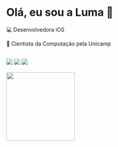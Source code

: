 <div>
	<h1>Olá, eu sou a Luma 👋</h1>
</div>
		
<div>
	<p>💻 Desenvolvedora iOS</p>  
	<p>🌱 Cientista da Computação pela Unicamp</p>  
</div>

<div><br>
	<a href = "mailto:lumagabino@gmail.com"><img src="https://img.shields.io/badge/-Gmail-%23333?style=for-the-badge&logo=gmail&logoColor=white" target="_blank"></a>
	<a href="https://medium.com/@lumagabino" target="_blank"><img src="https://img.shields.io/badge/Medium-12100E?style=for-the-badge&logo=medium&logoColor=white" target="_blank"></a>
	<a href="https://www.linkedin.com/in/luma-gabino/" target="_blank"><img src="https://img.shields.io/badge/-LinkedIn-%230077B5?style=for-the-badge&logo=linkedin&logoColor=white" target="_blank"></a>  
</div>

<div><br>
  <a href="https://github.com/lumagabino">
  <img height="180em" src="https://github-readme-stats.vercel.app/api/top-langs/?username=lumagabino&layout=compact&langs_count=7&theme=default"/>
</div>


